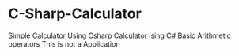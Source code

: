 # C-Sharp-Calculator
Simple Calculator Using Csharp
Calculator ising C#
Basic Arithmetic operators
This is not a Application
